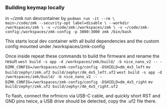 ### Building keymap locally

in ~/zmk run devcontainer by
`
podman run -it --rm \                                                                                                                                                     main~/code/zmk
  --security-opt label=disable \
  --workdir /workspaces/zmk \
  -v ~/code/zmk:/workspaces/zmk \
  -v ~/code/zmk-config:/workspaces/zmk-config -p 3000:3000 zmk /bin/bash
`

This starts local dev container with all build dependencies and the custom config mounted under /workspaces/zmk-config

Once inside repeat these commands to build the firmware and rename the result 
`west build -s app -d /workspaces/zmk/build/ -b nice_nano_v2 -- -DZMK_CONFIG=/workspaces/zmk-config/config -DSHIELD=dm_4x5_left`
`mv build/zephyr/zmk.uf2 build/zephyr/dm_4x5_left.uf2`
`west build -s app -d /workspaces/zmk/build/ -b nice_nano_v2 -- -DZMK_CONFIG=/workspaces/zmk-config/config -DSHIELD=dm_4x5_right`
`mv build/zephyr/zmk.uf2 build/zephyr/dm_4x5_right.uf2`

To flash, connect the nrfmicro via USB-C cable, and quickly short RST and GND pins twice, a USB drive should be detected, copy the .uf2 file there. 
